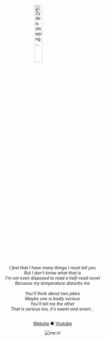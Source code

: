 <div>
  <img src="https://github.com/user-attachments/assets/21c8ab1f-e039-4ed2-9ed1-d283677c8bd5" width="22%" hspace="200" alt="Zyde is sleeping..." align="right">
  <div align="center">
    <i>I feel that I have many things I must tell you<br>
    But I don't know what that is<br>
    I'm not еven disposed to read a half-rеad novel<br>
    Because my temperature disturbs me<br></i>
  </div>
  <br>
  <div align="center">
    <i>You'll think about two jokes<br>
    Maybe one is badly serious<br>
    You'll tell me the other<br>
    That is serious too, it's sweet and smart...<br></i>
  </div>
</div>
<br clear="both">
<p align="center">
  <a href="https://erizur.github.io/">Website</a> ● <a href="https://youtube.com/am_erizur">Youtube</a>
</p>
<p align="center">
  <img src="https://github.com/user-attachments/assets/6e26bee8-0682-406d-9106-64287eb0f47f" alt="me irl">
</p>
